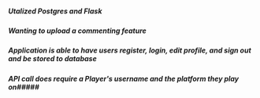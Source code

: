 ##### Utalized Postgres and Flask #####
##### Wanting to upload a commenting feature ##### 
##### Application is able to have users register, login, edit profile, and sign out and be stored to database ##### 

##### API call does require a Player's username and the platform they play on##### 